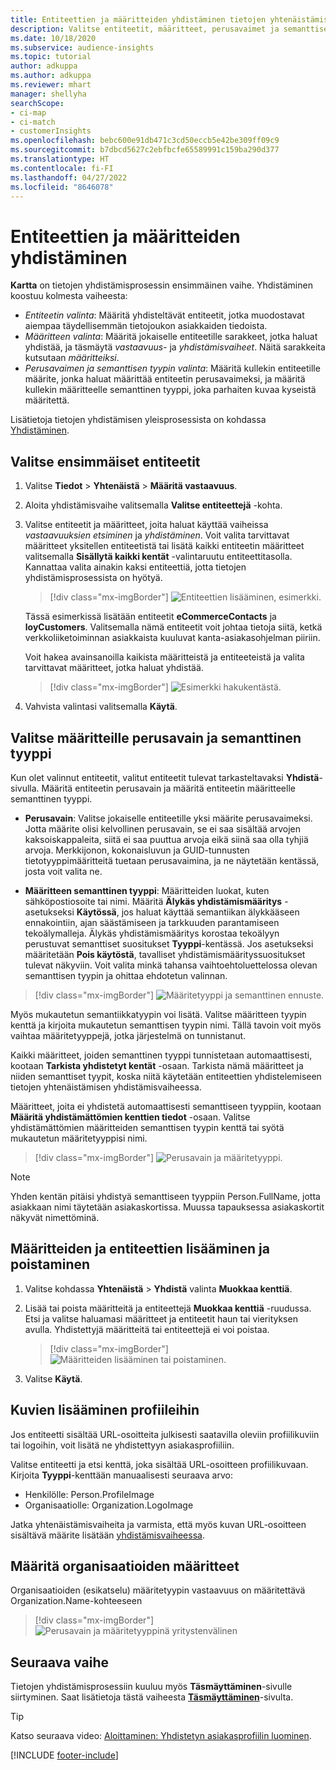 ```yaml
---
title: Entiteettien ja määritteiden yhdistäminen tietojen yhtenäistämistä varten
description: Valitse entiteetit, määritteet, perusavaimet ja semanttiset tyypit, joiden avulla tiedot voidaan yhdistää yhtenäiseen asiakasprofiiliin.
ms.date: 10/18/2020
ms.subservice: audience-insights
ms.topic: tutorial
author: adkuppa
ms.author: adkuppa
ms.reviewer: mhart
manager: shellyha
searchScope:
- ci-map
- ci-match
- customerInsights
ms.openlocfilehash: bebc600e91db471c3cd50eccb5e42be309ff09c9
ms.sourcegitcommit: b7dbcd5627c2ebfbcfe65589991c159ba290d377
ms.translationtype: HT
ms.contentlocale: fi-FI
ms.lasthandoff: 04/27/2022
ms.locfileid: "8646078"
---
```

# <a name="map-entities-and-attributes"></a>Entiteettien ja määritteiden yhdistäminen

**Kartta** on tietojen yhdistämisprosessin ensimmäinen vaihe. Yhdistäminen koostuu kolmesta vaiheesta:

- *Entiteetin valinta*: Määritä yhdisteltävät entiteetit, jotka muodostavat aiempaa täydellisemmän tietojoukon asiakkaiden tiedoista.
- *Määritteen valinta*: Määritä jokaiselle entiteetille sarakkeet, jotka haluat yhdistää, ja täsmäytä *vastaavuus*- ja *yhdistämisvaiheet*. Näitä sarakkeita kutsutaan *määritteiksi*.
- *Perusavaimen ja semanttisen tyypin valinta*: Määritä kullekin entiteetille määrite, jonka haluat määrittää entiteetin perusavaimeksi, ja määritä kullekin määritteelle semanttinen tyyppi, joka parhaiten kuvaa kyseistä määritettä.

Lisätietoja tietojen yhdistämisen yleisprosessista on kohdassa [Yhdistäminen](data-unification.md).

## <a name="select-the-first-entities"></a>Valitse ensimmäiset entiteetit

1. Valitse **Tiedot** > **Yhtenäistä** > **Määritä vastaavuus**.

2. Aloita yhdistämisvaihe valitsemalla **Valitse entiteettejä** -kohta.

3. Valitse entiteetit ja määritteet, joita haluat käyttää vaiheissa *vastaavuuksien etsiminen* ja *yhdistäminen*. Voit valita tarvittavat määritteet yksitellen entiteetistä tai lisätä kaikki entiteetin määritteet valitsemalla **Sisällytä kaikki kentät** -valintaruutu entiteettitasolla. Kannattaa valita ainakin kaksi entiteettiä, jotta tietojen yhdistämisprosessista on hyötyä.

   > [!div class="mx-imgBorder"]
   > ![Entiteettien lisääminen, esimerkki.](media/data-manager-configure-map-add-entities-example.png "Entiteettien lisääminen, esimerkki")

   Tässä esimerkissä lisätään entiteetit **eCommerceContacts** ja **loyCustomers**. Valitsemalla nämä entiteetit voit johtaa tietoja siitä, ketkä verkkoliiketoiminnan asiakkaista kuuluvat kanta-asiakasohjelman piiriin.
   
   Voit hakea avainsanoilla kaikista määritteistä ja entiteeteistä ja valita tarvittavat määritteet, jotka haluat yhdistää.
   
     > [!div class="mx-imgBorder"]
   > ![Esimerkki hakukentästä.](media/data-manager-configure-map-search-fields-example.png "Esimerkki hakukentästä")

4. Vahvista valintasi valitsemalla **Käytä**.

## <a name="select-primary-key-and-semantic-type-for-attributes"></a>Valitse määritteille perusavain ja semanttinen tyyppi

Kun olet valinnut entiteetit, valitut entiteetit tulevat tarkasteltavaksi **Yhdistä**-sivulla. Määritä entiteetin perusavain ja määritä entiteetin määritteelle semanttinen tyyppi.

- **Perusavain**: Valitse jokaiselle entiteetille yksi määrite perusavaimeksi. Jotta määrite olisi kelvollinen perusavain, se ei saa sisältää arvojen kaksoiskappaleita, siitä ei saa puuttua arvoja eikä siinä saa olla tyhjiä arvoja. Merkkijonon, kokonaisluvun ja GUID-tunnusten tietotyyppimääritteitä tuetaan perusavaimina, ja ne näytetään kentässä, josta voit valita ne.

- **Määritteen semanttinen tyyppi**: Määritteiden luokat, kuten sähköpostiosoite tai nimi. Määritä **Älykäs yhdistämismääritys** -asetukseksi **Käytössä**, jos haluat käyttää semantiikan älykkääseen ennakointiin, ajan säästämiseen ja tarkkuuden parantamiseen tekoälymalleja. Älykäs yhdistämismääritys korostaa tekoälyyn perustuvat semanttiset suositukset **Tyyppi**-kentässä. Jos asetukseksi määritetään **Pois käytöstä**, tavalliset yhdistämismäärityssuositukset tulevat näkyviin. Voit valita minkä tahansa vaihtoehtoluettelossa olevan semanttisen tyypin ja ohittaa ehdotetun valinnan.

> [!div class="mx-imgBorder"]
> ![Määritetyyppi ja semanttinen ennuste.](media/data-manager-configure-map-add-attributes-semantic-prediction.png "Määritetyyppi ja semanttinen ennuste")

Myös mukautetun semantiikkatyypin voi lisätä. Valitse määritteen tyypin kenttä ja kirjoita mukautetun semanttisen tyypin nimi. Tällä tavoin voit myös vaihtaa määritetyyppejä, jotka järjestelmä on tunnistanut.

Kaikki määritteet, joiden semanttinen tyyppi tunnistetaan automaattisesti, kootaan **Tarkista yhdistetyt kentät** -osaan. Tarkista nämä määritteet ja niiden semanttiset tyypit, koska niitä käytetään entiteettien yhdistelemiseen tietojen yhtenäistämisen yhdistämisvaiheessa.

Määritteet, joita ei yhdistetä automaattisesti semanttiseen tyyppiin, kootaan **Määritä yhdistämättömien kenttien tiedot** -osaan. Valitse yhdistämättömien määritteiden semanttisen tyypin kenttä tai syötä mukautetun määritetyyppisi nimi.

> [!div class="mx-imgBorder"]
> ![Perusavain ja määritetyyppi.](media/data-manager-configure-map-add-attributes.png "Perusavain ja määritetyyppi")

> [!NOTE]
> Yhden kentän pitäisi yhdistyä semanttiseen tyyppiin Person.FullName, jotta asiakkaan nimi täytetään asiakaskortissa. Muussa tapauksessa asiakaskortit näkyvät nimettöminä. 

## <a name="add-and-remove-attributes-and-entities"></a>Määritteiden ja entiteettien lisääminen ja poistaminen

1. Valitse kohdassa **Yhtenäistä** > **Yhdistä** valinta **Muokkaa kenttiä**.

2. Lisää tai poista määritteitä ja entiteettejä **Muokkaa kenttiä** -ruudussa. Etsi ja valitse haluamasi määritteet ja entiteetit haun tai vierityksen avulla. Yhdistettyjä määritteitä tai entiteettejä ei voi poistaa.

   > [!div class="mx-imgBorder"]
   > ![Määritteiden lisääminen tai poistaminen.](media/configure-data-map-edit.png "Määritteiden lisääminen tai poistaminen")

3. Valitse **Käytä**.

## <a name="add-images-to-profiles"></a>Kuvien lisääminen profiileihin

Jos entiteetti sisältää URL-osoitteita julkisesti saatavilla oleviin profiilikuviin tai logoihin, voit lisätä ne yhdistettyyn asiakasprofiiliin.

Valitse entiteetti ja etsi kenttä, joka sisältää URL-osoitteen profiilikuvaan. Kirjoita **Tyyppi**-kenttään manuaalisesti seuraava arvo: 
- Henkilölle: Person.ProfileImage
- Organisaatiolle: Organization.LogoImage

Jatka yhtenäistämisvaiheita ja varmista, että myös kuvan URL-osoitteen sisältävä määrite lisätään [yhdistämisvaiheessa](merge-entities.md).

## <a name="set-attributes-for-organizations"></a>Määritä organisaatioiden määritteet

Organisaatioiden (esikatselu) määritetyypin vastaavuus on määritettävä Organization.Name-kohteeseen
> [!div class="mx-imgBorder"]
> ![Perusavain ja määritetyyppinä yritystenvälinen](media/configure-data-map-edit-b2b.png "Perusavain ja määritetyyppinä yritystenvälinen")

## <a name="next-step"></a>Seuraava vaihe

Tietojen yhdistämisprosessiin kuuluu myös **Täsmäyttäminen**-sivulle siirtyminen. Saat lisätietoja tästä vaiheesta [**Täsmäyttäminen**](match-entities.md)-sivulta.

> [!TIP]
> Katso seuraava video: [Aloittaminen: Yhdistetyn asiakasprofiilin luominen](https://youtu.be/oBfGEhucAxs).


[!INCLUDE [footer-include](includes/footer-banner.md)]